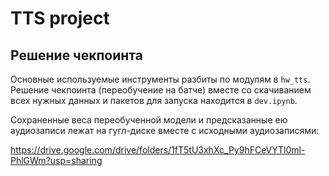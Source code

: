 # TTS project

## Решение чекпоинта

Основные используемые инструменты разбиты по модулям в `hw_tts`. Решение чекпоинта (переобучение на батче) вместе со скачиванием всех нужных данных и пакетов для запуска находится в `dev.ipynb`.

Сохраненные веса переобученной модели и предсказанные ею аудиозаписи лежат на гугл-диске вместе с исходными аудиозаписями:

<https://drive.google.com/drive/folders/1fT5tU3xhXc_Py9hFCeVYTl0ml-PhlGWm?usp=sharing>
